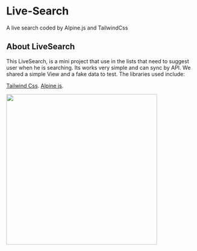 # Live-Search
A live search coded by Alpine.js and TailwindCss

## About LiveSearch

This LiveSearch, is a mini project that use in the lists that need to suggest user when he is searching. Its works very simple and can sync by API.
We shared a simple View and a fake data to test. The libraries used include:

 [Tailwind Css](https://tailwindcss.com/).
 [Alpine js](https://alpinejs.dev/).

<img src="" width="400">
